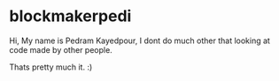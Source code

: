 # blockmakerpedi

Hi, My name is Pedram Kayedpour, I dont do much other that looking at code made by other people.

Thats pretty much it. :) 
